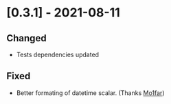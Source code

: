 # [0.3.1] - 2021-08-11

## Changed

- Tests dependencies updated

## Fixed

- Better formating of datetime scalar. (Thanks [Mo1far](https://github.com/Mo1far))
